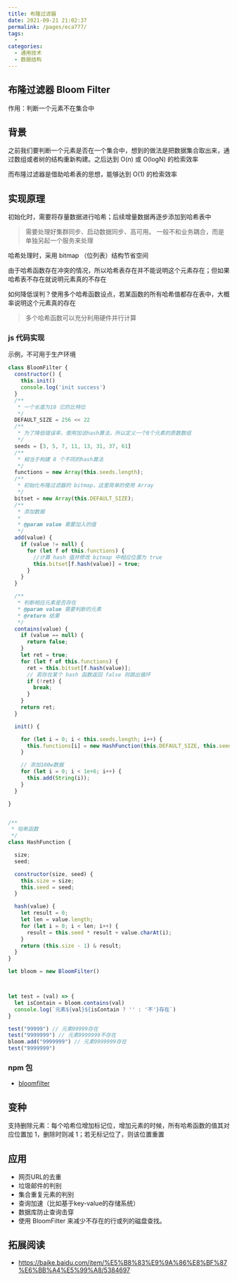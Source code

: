 ```yaml
---
title: 布隆过滤器
date: 2021-09-21 21:02:37
permalink: /pages/eca777/
tags: 
  - 
categories: 
  - 通用技术
  - 数据结构
---
```

## 布隆过滤器 Bloom Filter

作用：判断一个元素不在集合中

## 背景

之前我们要判断一个元素是否在一个集合中，想到的做法是把数据集合取出来，通过数组或者树的结构重新构建。之后达到 O(n) 或 O(logN) 的检索效率

而布隆过滤器是借助哈希表的思想，能够达到 O(1) 的检索效率

## 实现原理

初始化时，需要将存量数据进行哈希；后续增量数据再逐步添加到哈希表中
> 需要处理好集群同步、启动数据同步、高可用。
> 一般不和业务耦合，而是单独另起一个服务来处理

哈希处理时，采用 bitmap （位列表）结构节省空间

由于哈希函数存在冲突的情况，所以哈希表存在并不能说明这个元素存在；但如果哈希表不存在就说明元素真的不存在


如何降低误判？使用多个哈希函数设点，若某函数的所有哈希值都存在表中，大概率说明这个元素真的存在
> 多个哈希函数可以充分利用硬件并行计算

### js 代码实现

示例，不可用于生产环境

```js
class BloomFilter {
  constructor() {
    this.init()
    console.log('init success')
  }
  /**
   * 一个长度为10 亿的比特位
   */
  DEFAULT_SIZE = 256 << 22
  /**
   * 为了降低错误率，使用加法hash算法，所以定义一个8个元素的质数数组
   */
  seeds = [3, 5, 7, 11, 13, 31, 37, 61]
  /**
   * 相当于构建 8 个不同的hash算法
   */
  functions = new Array(this.seeds.length);
  /**
   * 初始化布隆过滤器的 bitmap，这里简单的使用 Array
   */
  bitset = new Array(this.DEFAULT_SIZE);
  /**
   * 添加数据
   *
   * @param value 需要加入的值
   */
  add(value) {
    if (value != null) {
      for (let f of this.functions) {
        //计算 hash 值并修改 bitmap 中相应位置为 true
        this.bitset[f.hash(value)] = true;
      }
    }
  }

  /**
   * 判断相应元素是否存在
   * @param value 需要判断的元素
   * @return 结果
   */
  contains(value) {
    if (value == null) {
      return false;
    }
    let ret = true;
    for (let f of this.functions) {
      ret = this.bitset[f.hash(value)];
      // 若存在某个 hash 函数返回 false 则跳出循环
      if (!ret) {
        break;
      }
    }
    return ret;
  }

  init() {

    for (let i = 0; i < this.seeds.length; i++) {
      this.functions[i] = new HashFunction(this.DEFAULT_SIZE, this.seeds[i]);
    }

    // 添加100w数据
    for (let i = 0; i < 1e+6; i++) {
      this.add(String(i));
    }
  }

}


/**
 * 哈希函数
 */
class HashFunction {

  size;
  seed;

  constructor(size, seed) {
    this.size = size;
    this.seed = seed;
  }

  hash(value) {
    let result = 0;
    let len = value.length;
    for (let i = 0; i < len; i++) {
      result = this.seed * result + value.charAt(i);
    }
    return (this.size - 1) & result;
  }
}

let bloom = new BloomFilter()



let test = (val) => {
  let isContain = bloom.contains(val)
  console.log(`元素${val}${isContain ? '' : '不'}存在`)
}

test("99999") // 元素99999存在
test("9999999") // 元素9999999不存在
bloom.add("9999999") // 元素9999999存在
test("9999999")
```

### npm 包

- [bloomfilter](https://github.com/jasondavies/bloomfilter.js/blob/master/bloomfilter.js) 


## 变种

支持删除元素：每个哈希位增加标记位，增加元素的时候，所有哈希函数的值其对应位置加 1，删除时则减 1；若无标记位了，则该位置重置



## 应用

- 网页URL的去重
- 垃圾邮件的判别
- 集合重复元素的判别
- 查询加速（比如基于key-value的存储系统）
- 数据库防止查询击穿
- 使用 BloomFilter 来减少不存在的行或列的磁盘查找。

## 拓展阅读

- https://baike.baidu.com/item/%E5%B8%83%E9%9A%86%E8%BF%87%E6%BB%A4%E5%99%A8/5384697